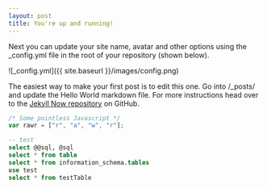 ```yaml
---
layout: post
title: You're up and running!
---
```


Next you can update your site name, avatar and other options using the _config.yml file in the root of your repository (shown below).

![_config.yml]({{ site.baseurl }}/images/config.png)

The easiest way to make your first post is to edit this one. Go into /_posts/ and update the Hello World markdown file. For more instructions head over to the [Jekyll Now repository](https://github.com/barryclark/jekyll-now) on GitHub.

```javascript
/* Some pointless Javascript */
var rawr = ["r", "a", "w", "r"];
```

```sql
-- test
select @@sql, @sql
select * from table
select * from information_schema.tables
use test
select * from testTable
```
